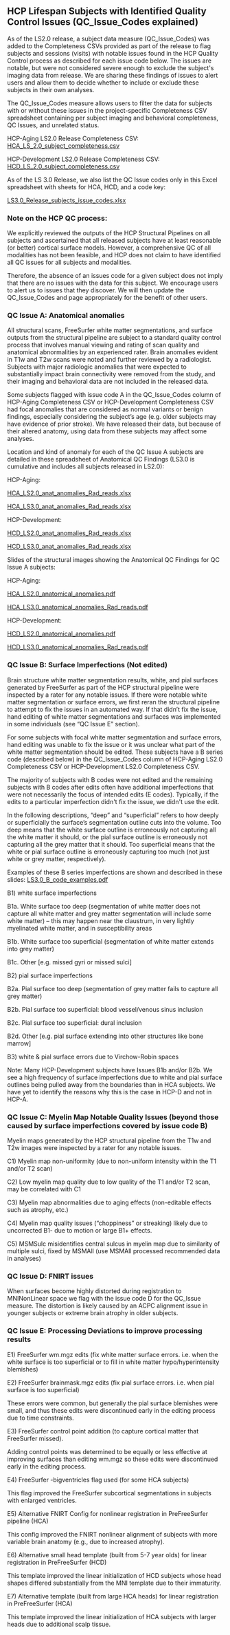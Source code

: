 ## HCP Lifespan Subjects with Identified Quality Control Issues (QC_Issue_Codes explained)

As of the LS2.0 release, a subject data measure (QC_Issue_Codes) was added to the Completeness CSVs provided as part of the release to flag subjects and sessions (visits) with notable issues found in the HCP Quality Control process as described for each issue code below.  The issues are notable, but were not considered severe enough to exclude the subject's imaging data from release. We are sharing these findings of issues to alert users and allow them to decide whether to include or exclude these subjects in their own analyses.  

The QC_Issue_Codes measure allows users to filter the data for subjects with or without these issues in the project-specific Completeness CSV spreadsheet containing per subject imaging and behavioral completeness, QC Issues, and unrelated status.

HCP-Aging LS2.0 Release Completeness CSV: 
[HCA_LS_2.0_subject_completeness.csv](https://github.com/jese11/HCP-wiki-public/files/13905886/HCA_LS_2.0_subject_completeness.csv)

HCP-Development LS2.0 Release Completeness CSV:
[HCD_LS_2.0_subject_completeness.csv](https://github.com/jese11/HCP-wiki-public/files/13905940/HCD_LS_2.0_subject_completeness.csv)

As of the LS 3.0 Release, we also list the QC Issue codes only in this Excel spreadsheet with sheets for HCA, HCD, and a code key:

[LS3.0_Release_subjects_issue_codes.xlsx](https://github.com/jese11/HCP-wiki-public/files/13905816/LS3.0_Release_subjects_issue_codes.xlsx)


### Note on the HCP QC process:

We explicitly reviewed the outputs of the HCP Structural Pipelines on all subjects and ascertained that all released subjects have at least reasonable (or better) cortical surface models. However, a comprehensive QC of all modalities has not been feasible, and HCP does not claim to have identified all QC issues for all subjects and modalities.  

Therefore, the absence of an issues code for a given subject does not imply that there are no issues with the data for this subject. We encourage users to alert us to issues that they discover.  We will then update the QC_Issue_Codes and page appropriately for the benefit of other users.

### QC Issue A: Anatomical anomalies

All structural scans, FreeSurfer white matter segmentations, and surface outputs from the structural pipeline are subject to a standard quality control process that involves manual viewing and rating of scan quality and anatomical abnormalities by an experienced rater. Brain anomalies evident in T1w and T2w scans were noted and further reviewed by a radiologist. Subjects with major radiologic anomalies that were expected to substantially impact brain connectivity were removed from the study, and their imaging and behavioral data are not included in the released data. 

Some subjects flagged with issue code A in the QC_Issue_Codes column of HCP-Aging Completeness CSV or HCP-Development Completeness CSV had focal anomalies that are considered as normal variants or benign findings, especially considering the subject’s age (e.g. older subjects may have evidence of prior stroke). We have released their data, but because of their altered anatomy, using data from these subjects may affect some analyses. 

Location and kind of anomaly for each of the QC Issue A subjects are detailed in these spreadsheet of Anatomical QC Findings (LS3.0 is cumulative and includes all subjects released in LS2.0):

HCP-Aging:

[HCA_LS2.0_anat_anomalies_Rad_reads.xlsx](https://github.com/jese11/HCP-wiki-public/files/13905986/HCA_LS2.0_anat_anomalies_Rad_reads.xlsx)

[HCA_LS3.0_anat_anomalies_Rad_reads.xlsx](https://github.com/jese11/HCP-wiki-public/files/13905991/HCA_LS3.0_anat_anomalies_Rad_reads.xlsx)


HCP-Development:

[HCD_LS2.0_anat_anomalies_Rad_reads.xlsx](https://github.com/jese11/HCP-wiki-public/files/13905998/HCD_LS2.0_anat_anomalies_Rad_reads.xlsx)

[HCD_LS3.0_anat_anomalies_Rad_reads.xlsx](https://github.com/jese11/HCP-wiki-public/files/13906005/HCD_LS3.0_anat_anomalies_Rad_reads.xlsx)


Slides of the structural images showing the Anatomical QC Findings for QC Issue A subjects: 

HCP-Aging:

[HCA_LS2.0_anatomical_anomalies.pdf](https://github.com/jese11/HCP-wiki-public/files/13906008/HCA_LS2.0_anatomical_anomalies.pdf)

[HCA_LS3.0_anatomical_anomalies_Rad_reads.pdf](https://github.com/jese11/HCP-wiki-public/files/13906013/HCA_LS3.0_anatomical_anomalies_Rad_reads.pdf)


HCP-Development:

[HCD_LS2.0_anatomical_anomalies.pdf](https://github.com/jese11/HCP-wiki-public/files/13906016/HCD_LS2.0_anatomical_anomalies.pdf)

[HCD_LS3.0_anatomical_anomalies_Rad_reads.pdf](https://github.com/jese11/HCP-wiki-public/files/13906023/HCD_LS3.0_anatomical_anomalies_Rad_reads.pdf)


### QC Issue B: Surface Imperfections (Not edited)

Brain structure white matter segmentation results, white, and pial surfaces generated by FreeSurfer as part of the HCP structural pipeline were inspected by a rater for any notable issues. If there were notable white matter segmentation or surface errors, we first reran the structural pipeline to attempt to fix the issues in an automated way. If that didn’t fix the issue, hand editing of white matter segmentations and surfaces was implemented in some individuals (see “QC Issue E” section).

For some subjects with focal white matter segmentation and surface errors, hand editing was unable to fix the issue or it was unclear what part of the white matter segmentation should be edited.  These subjects have a B series code (described below) in the QC_Issue_Codes column of HCP-Aging LS2.0 Completeness CSV or HCP-Development LS2.0 Completeness CSV.

The majority of subjects with B codes were not edited and the remaining subjects with B codes after edits often have additional imperfections that were not necessarily the focus of intended edits (E codes). Typically, if the edits to a particular imperfection didn't fix the issue, we didn't use the edit.

In the following descriptions, “deep” and “superficial” refers to how deeply or superficially the surface’s segmentation outline cuts into the volume. Too deep means that the white surface outline is erroneously not capturing all the white matter it should, or the pial surface outline is erroneously not capturing all the grey matter that it should. Too superficial means that the white or pial surface outline is erroneously capturing too much (not just white or grey matter, respectively).

Examples of these B series imperfections are shown and described in these slides:
[LS3.0_B_code_examples.pdf](https://github.com/jese11/HCP-wiki-public/files/13906087/LS3.0_B_code_examples.pdf)

B1) white surface imperfections

B1a. White surface too deep (segmentation of white matter does not capture all white matter and grey matter segmentation will include some white matter) – this may happen near the claustrum, in very lightly myelinated white matter, and in susceptibility areas

B1b. White surface too superficial (segmentation of white matter extends into grey matter)

B1c. Other [e.g. missed gyri or missed sulci]

B2) pial surface imperfections

B2a. Pial surface too deep (segmentation of grey matter fails to capture all grey matter)

B2b. Pial surface too superficial: blood vessel/venous sinus inclusion

B2c. Pial surface too superficial: dural inclusion

B2d. Other [e.g. pial surface extending into other structures like bone marrow] 

B3) white & pial surface errors due to Virchow-Robin spaces


Note: Many HCP-Development subjects have Issues B1b and/or B2b. We see a high frequency of surface imperfections due to white and pial surface outlines being pulled away from the boundaries than in HCA subjects. We have yet to identify the reasons why this is the case in HCP-D and not in HCP-A.


### QC Issue C: Myelin Map Notable Quality Issues (beyond those caused by surface imperfections covered by issue code B)

Myelin maps generated by the HCP structural pipeline from the T1w and T2w images were inspected by a rater for any notable issues. 

C1) Myelin map non-uniformity (due to non-uniform intensity within the T1 and/or T2 scan)

C2) Low myelin map quality due to low quality of the T1 and/or T2 scan, may be correlated with C1 

C3) Myelin map abnormalities due to aging effects (non-editable effects such as atrophy, etc.)

C4) Myelin map quality issues (“choppiness” or streaking) likely due to uncorrected B1- due to motion or large B1+ effects. 

C5) MSMSulc misidentifies central sulcus in myelin map due to similarity of multiple sulci, fixed by MSMAll (use MSMAll processed recommended data in analyses)

### QC Issue D: FNIRT issues 

When surfaces become highly distorted during registration to MNINonLinear space we flag with the issue code D for the QC_Issue measure. The distortion is likely caused by an ACPC alignment issue in younger subjects or extreme brain atrophy in older subjects. 


### QC Issue E: Processing Deviations to improve processing results

E1) FreeSurfer wm.mgz edits (fix white matter surface errors. i.e. when the white surface is too superficial or to fill in white matter hypo/hyperintensity blemishes) 

E2) FreeSurfer brainmask.mgz edits (fix pial surface errors. i.e. when pial surface is too superficial)  

These errors were common, but generally the pial surface blemishes were small, and thus these edits were discontinued early in the editing process due to time constraints.

E3) FreeSurfer control point addition (to capture cortical matter that FreeSurfer missed).  

Adding control points was determined to be equally or less effective at improving surfaces than editing wm.mgz so these edits were discontinued early in the editing process. 

E4) FreeSurfer -bigventricles flag used (for some HCA subjects)

This flag improved the FreeSurfer subcortical segmentations in subjects with enlarged ventricles.

E5) Alternative FNIRT Config for nonlinear registration in PreFreeSurfer pipeline (HCA)

This config improved the FNIRT nonlinear alignment of subjects with more variable brain anatomy (e.g., due to increased atrophy). 

E6) Alternative small head template (built from 5-7 year olds) for linear registration in PreFreeSurfer (HCD)

This template improved the linear initialization of HCD subjects whose head shapes differed substantially from the MNI template due to their immaturity.

E7) Alternative template (built from large HCA heads) for linear registration in PreFreeSurfer (HCA)

This template improved the linear initialization of HCA subjects with larger heads due to additional scalp tissue.
